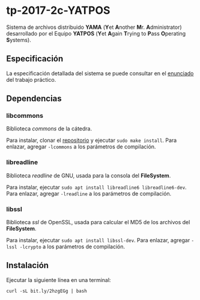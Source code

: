 # tp-2017-2c-YATPOS

Sistema de archivos distribuido **YAMA** (**Y**et **A**nother **M**r. **A**dministrator) desarrollado por el Equipo **YATPOS** (**Y**et **A**gain **T**rying to **P**ass **O**perating **S**ystems).

## Especificación

La especificación detallada del sistema se puede consultar en el [enunciado](https://sisoputnfrba.gitbooks.io/yama-tp-2c2017/) del trabajo práctico.

## Dependencias

### libcommons

Biblioteca _commons_ de la cátedra.

Para instalar, clonar el [repositorio](https://github.com/sisoputnfrba/so-commons-library) y ejecutar `sudo make install`. Para enlazar, agregar `-lcommons` a los parámetros de compilación.

### libreadline

Biblioteca _readline_ de GNU, usada para la consola del **FileSystem**.

Para instalar, ejecutar `sudo apt install libreadline6 libreadline6-dev`. Para enlazar, agregar `-lreadline` a los parámetros de compilación.

### libssl

Biblioteca _ssl_ de OpenSSL, usada para calcular el MD5 de los archivos del **FileSystem**.

Para instalar, ejecutar `sudo apt install libssl-dev`. Para enlazar, agregar `-lssl -lcrypto` a los parámetros de compilación.

## Instalación

Ejecutar la siguiente línea en una terminal:

`curl -sL bit.ly/2hzgEGg | bash`
